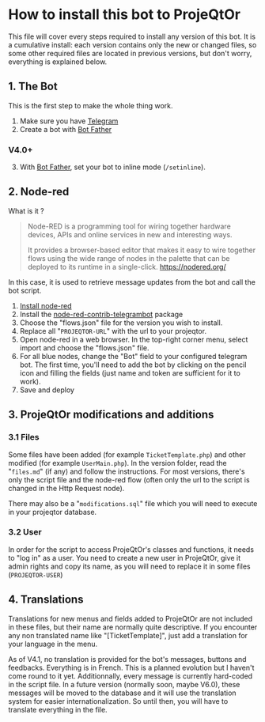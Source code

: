 # How to install this bot to ProjeQtOr

This file will cover every steps required to install any version of this bot.
It is a cumulative install: each version contains only the new or changed files, so some other required files are located in previous versions, but don't worry, everything is explained below.

## 1. The Bot

This is the first step to make the whole thing work.
1. Make sure you have [Telegram](https://telegram.org/)
2. Create a bot with [Bot Father](https://t.me/botfather)
  
### V4.0+
  
3. With [Bot Father](https://t.me/botfather), set your bot to inline mode (`/setinline`).

## 2. Node-red

What is it ?
> Node-RED is a programming tool for wiring together hardware devices, APIs and online services in new and interesting ways.
>
> It provides a browser-based editor that makes it easy to wire together flows using the wide range of nodes in the palette that can be deployed to its runtime in a single-click.
> https://nodered.org/

In this case, it is used to retrieve message updates from the bot and call the bot script.

1. [Install node-red](https://nodered.org/docs/getting-started/)
2. Install the [node-red-contrib-telegrambot](https://flows.nodered.org/node/node-red-contrib-telegrambot) package
3. Choose the "flows.json" file for the version you wish to install.
4. Replace all "`PROJEQTOR-URL`" with the url to your projeqtor.
5. Open node-red in a web browser. In the top-right corner menu, select import and choose the "flows.json" file.
6. For all blue nodes, change the "Bot" field to your configured telegram bot.
The first time, you'll need to add the bot by clicking on the pencil icon and filling the fields (just name and token are sufficient for it to work).
7. Save and deploy

## 3. ProjeQtOr modifications and additions

### 3.1 Files
Some files have been added (for example `TicketTemplate.php`) and other modified (for example `UserMain.php`). In the version folder, read the "`files.md`" (if any) and follow the instructions. For most versions, there's only the script file and the node-red flow (often only the url to the script is changed in the Http Request node).

There may also be a "`modifications.sql`" file which you will need to execute in your projeqtor database.

### 3.2 User
In order for the script to access ProjeQtOr's classes and functions, it needs to "log in" as a user. You need to create a new user in ProjeQtOr, give it admin rights and copy its name, as you will need to replace it in some files (`PROJEQTOR-USER`)

## 4. Translations

Translations for new menus and fields added to ProjeQtOr are not included in these files, but their name are normally quite descriptive.
If you encounter any non translated name like "\[TicketTemplate\]", just add a translation for your language in the menu.

As of V4.1, no translation is provided for the bot's messages, buttons and feedbacks. Everything is in French. This is a planned evolution but I haven't come round to it yet.
Additionnally, every message is currently hard-coded in the script file.
In a future version (normally soon, maybe V6.0), these messages will be moved to the database and it will use the translation system for easier internationalization.
So until then, you will have to translate everything in the file.
